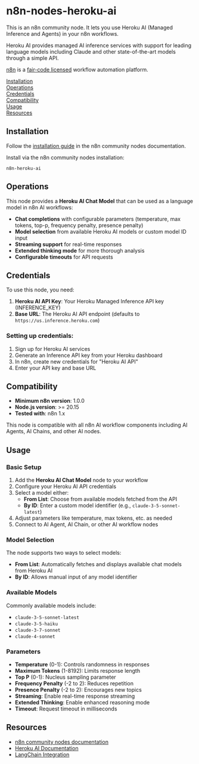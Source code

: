 # n8n-nodes-heroku-ai

This is an n8n community node. It lets you use Heroku AI (Managed Inference and Agents) in your n8n workflows.

Heroku AI provides managed AI inference services with support for leading language models including Claude and other state-of-the-art models through a simple API.

[n8n](https://n8n.io/) is a [fair-code licensed](https://docs.n8n.io/reference/license/) workflow automation platform.

[Installation](#installation)  
[Operations](#operations)  
[Credentials](#credentials)  
[Compatibility](#compatibility)  
[Usage](#usage)  
[Resources](#resources)  

## Installation

Follow the [installation guide](https://docs.n8n.io/integrations/community-nodes/installation/) in the n8n community nodes documentation.

Install via the n8n community nodes installation:

```
n8n-heroku-ai
```

## Operations

This node provides a **Heroku AI Chat Model** that can be used as a language model in n8n AI workflows:

- **Chat completions** with configurable parameters (temperature, max tokens, top-p, frequency penalty, presence penalty)
- **Model selection** from available Heroku AI models or custom model ID input
- **Streaming support** for real-time responses
- **Extended thinking mode** for more thorough analysis
- **Configurable timeouts** for API requests

## Credentials

To use this node, you need:

1. **Heroku AI API Key**: Your Heroku Managed Inference API key (INFERENCE_KEY)
2. **Base URL**: The Heroku AI API endpoint (defaults to `https://us.inference.heroku.com`)

### Setting up credentials:

1. Sign up for Heroku AI services
2. Generate an Inference API key from your Heroku dashboard
3. In n8n, create new credentials for "Heroku AI API"
4. Enter your API key and base URL

## Compatibility

- **Minimum n8n version**: 1.0.0
- **Node.js version**: >= 20.15
- **Tested with**: n8n 1.x

This node is compatible with all n8n AI workflow components including AI Agents, AI Chains, and other AI nodes.

## Usage

### Basic Setup

1. Add the **Heroku AI Chat Model** node to your workflow
2. Configure your Heroku AI API credentials
3. Select a model either:
   - **From List**: Choose from available models fetched from the API
   - **By ID**: Enter a custom model identifier (e.g., `claude-3-5-sonnet-latest`)
4. Adjust parameters like temperature, max tokens, etc. as needed
5. Connect to AI Agent, AI Chain, or other AI workflow nodes

### Model Selection

The node supports two ways to select models:

- **From List**: Automatically fetches and displays available chat models from Heroku AI
- **By ID**: Allows manual input of any model identifier

### Available Models

Commonly available models include:
- `claude-3-5-sonnet-latest`
- `claude-3-5-haiku`
- `claude-3-7-sonnet` 
- `claude-4-sonnet`

### Parameters

- **Temperature** (0-1): Controls randomness in responses
- **Maximum Tokens** (1-8192): Limits response length
- **Top P** (0-1): Nucleus sampling parameter
- **Frequency Penalty** (-2 to 2): Reduces repetition
- **Presence Penalty** (-2 to 2): Encourages new topics
- **Streaming**: Enable real-time response streaming
- **Extended Thinking**: Enable enhanced reasoning mode
- **Timeout**: Request timeout in milliseconds

## Resources

* [n8n community nodes documentation](https://docs.n8n.io/integrations/#community-nodes)
* [Heroku AI Documentation](https://devcenter.heroku.com/articles/heroku-inference-api-v1-chat-completions)
* [LangChain Integration](https://www.npmjs.com/package/heroku-langchain)